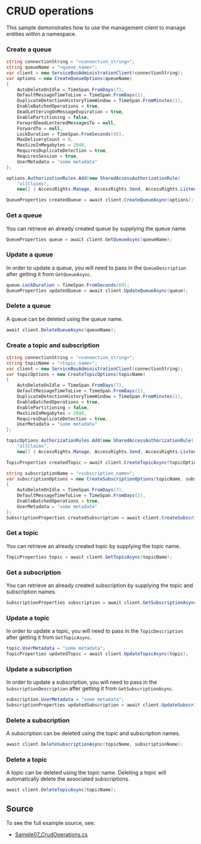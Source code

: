 # CRUD operations

This sample demonstrates how to use the management client to manage entities within a namespace.

### Create a queue

```C# Snippet:CreateQueue
string connectionString = "<connection_string>";
string queueName = "<queue_name>";
var client = new ServiceBusAdministrationClient(connectionString);
var options = new CreateQueueOptions(queueName)
{
    AutoDeleteOnIdle = TimeSpan.FromDays(7),
    DefaultMessageTimeToLive = TimeSpan.FromDays(2),
    DuplicateDetectionHistoryTimeWindow = TimeSpan.FromMinutes(1),
    EnableBatchedOperations = true,
    DeadLetteringOnMessageExpiration = true,
    EnablePartitioning = false,
    ForwardDeadLetteredMessagesTo = null,
    ForwardTo = null,
    LockDuration = TimeSpan.FromSeconds(45),
    MaxDeliveryCount = 8,
    MaxSizeInMegabytes = 2048,
    RequiresDuplicateDetection = true,
    RequiresSession = true,
    UserMetadata = "some metadata"
};

options.AuthorizationRules.Add(new SharedAccessAuthorizationRule(
    "allClaims",
    new[] { AccessRights.Manage, AccessRights.Send, AccessRights.Listen }));

QueueProperties createdQueue = await client.CreateQueueAsync(options);
```

### Get a queue

You can retrieve an already created queue by supplying the queue name.

```C# Snippet:GetQueue
QueueProperties queue = await client.GetQueueAsync(queueName);
```

### Update a queue

In order to update a queue, you will need to pass in the `QueueDescription` after getting it from `GetQueueAsync`.

```C# Snippet:UpdateQueue
queue.LockDuration = TimeSpan.FromSeconds(60);
QueueProperties updatedQueue = await client.UpdateQueueAsync(queue);
```

### Delete a queue

A queue can be deleted using the queue name.

```C# Snippet:DeleteQueue
await client.DeleteQueueAsync(queueName);
```

### Create a topic and subscription

```C# Snippet:CreateTopicAndSubscription
string connectionString = "<connection_string>";
string topicName = "<topic_name>";
var client = new ServiceBusAdministrationClient(connectionString);
var topicOptions = new CreateTopicOptions(topicName)
{
    AutoDeleteOnIdle = TimeSpan.FromDays(7),
    DefaultMessageTimeToLive = TimeSpan.FromDays(2),
    DuplicateDetectionHistoryTimeWindow = TimeSpan.FromMinutes(1),
    EnableBatchedOperations = true,
    EnablePartitioning = false,
    MaxSizeInMegabytes = 2048,
    RequiresDuplicateDetection = true,
    UserMetadata = "some metadata"
};

topicOptions.AuthorizationRules.Add(new SharedAccessAuthorizationRule(
    "allClaims",
    new[] { AccessRights.Manage, AccessRights.Send, AccessRights.Listen }));

TopicProperties createdTopic = await client.CreateTopicAsync(topicOptions);

string subscriptionName = "<subscription_name>";
var subscriptionOptions = new CreateSubscriptionOptions(topicName, subscriptionName)
{
    AutoDeleteOnIdle = TimeSpan.FromDays(7),
    DefaultMessageTimeToLive = TimeSpan.FromDays(2),
    EnableBatchedOperations = true,
    UserMetadata = "some metadata"
};
SubscriptionProperties createdSubscription = await client.CreateSubscriptionAsync(subscriptionOptions);
```

### Get a topic

You can retrieve an already created topic by supplying the topic name.

```C# Snippet:GetTopic
TopicProperties topic = await client.GetTopicAsync(topicName);
```

### Get a subscription

You can retrieve an already created subscription by supplying the topic and subscription names.

```C# Snippet:GetSubscription
SubscriptionProperties subscription = await client.GetSubscriptionAsync(topicName, subscriptionName);
```

### Update a topic

In order to update a topic, you will need to pass in the `TopicDescription` after getting it from `GetTopicAsync`.

```C# Snippet:UpdateTopic
topic.UserMetadata = "some metadata";
TopicProperties updatedTopic = await client.UpdateTopicAsync(topic);
```

### Update a subscription

In order to update a subscription, you will need to pass in the `SubscriptionDescription` after getting it from `GetSubscriptionAsync`.

```C# Snippet:UpdateSubscription
subscription.UserMetadata = "some metadata";
SubscriptionProperties updatedSubscription = await client.UpdateSubscriptionAsync(subscription);
```

### Delete a subscription

A subscription can be deleted using the topic and subscription names.

```C# Snippet:DeleteSubscription
await client.DeleteSubscriptionAsync(topicName, subscriptionName);
```

### Delete a topic

A topic can be deleted using the topic name. Deleting a topic will automatically delete the associated subscriptions.

```C# Snippet:DeleteTopic
await client.DeleteTopicAsync(topicName);
```

## Source

To see the full example source, see:

* [Sample07_CrudOperations.cs](https://github.com/Azure/azure-sdk-for-net/blob/main/sdk/servicebus/Azure.Messaging.ServiceBus/tests/Samples/Sample07_CrudOperations.cs)
